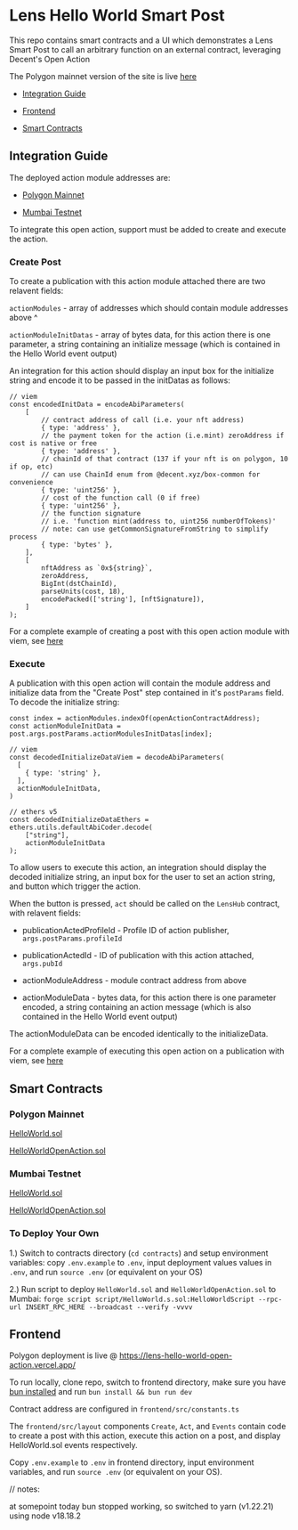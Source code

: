 # Lens Hello World Smart Post

This repo contains smart contracts and a UI which demonstrates a Lens Smart Post to call an arbitrary function on an external contract, leveraging Decent's Open Action

The Polygon mainnet version of the site is live [here](https://lens-hello-world-open-action.vercel.app/)

- [Integration Guide](#integration-guide)

- [Frontend](#frontend)

- [Smart Contracts](#smart-contracts)

## Integration Guide

The deployed action module addresses are:

- [Polygon Mainnet](https://polygonscan.com/address/0xA9d72bCAd216b1F05d7D60b46Fd8dC01D501257a)

- [Mumbai Testnet](https://mumbai.polygonscan.com/address/0x5bF5269c2F5983a3a72F2bFc69D5f07530138CBd)

To integrate this open action, support must be added to create and execute the action.

### Create Post

To create a publication with this action module attached there are two relavent fields:

`actionModules` - array of addresses which should contain module addresses above ^

`actionModuleInitDatas` - array of bytes data, for this action there is one parameter, a string containing an initialize message (which is contained in the Hello World event output)

An integration for this action should display an input box for the initialize string and encode it to be passed in the initDatas as follows:

```
// viem
const encodedInitData = encodeAbiParameters(
    [
        // contract address of call (i.e. your nft address)
        { type: 'address' },
        // the payment token for the action (i.e.mint) zeroAddress if cost is native or free
        { type: 'address' },
        // chainId of that contract (137 if your nft is on polygon, 10 if op, etc)
        // can use ChainId enum from @decent.xyz/box-common for convenience
        { type: 'uint256' },
        // cost of the function call (0 if free)
        { type: 'uint256' },
        // the function signature
        // i.e. 'function mint(address to, uint256 numberOfTokens)'
        // note: can use getCommonSignatureFromString to simplify process
        { type: 'bytes' },
    ],
    [
        nftAddress as `0x${string}`,
        zeroAddress,
        BigInt(dstChainId),
        parseUnits(cost, 18),
        encodePacked(['string'], [nftSignature]),
    ]
);
```

For a complete example of creating a post with this open action module with viem, see [here](https://github.com/defispartan/lens-hello-world-open-action/blob/master/frontend/src/layout/Create.tsx)

### Execute

A publication with this open action will contain the module address and initialize data from the "Create Post" step contained in it's `postParams` field. To decode the initialize string:

```
const index = actionModules.indexOf(openActionContractAddress);
const actionModuleInitData = post.args.postParams.actionModulesInitDatas[index];

// viem
const decodedInitializeDataViem = decodeAbiParameters(
  [
    { type: 'string' },
  ],
  actionModuleInitData,
)

// ethers v5
const decodedInitializeDataEthers = ethers.utils.defaultAbiCoder.decode(
    ["string"],
    actionModuleInitData
);
```

To allow users to execute this action, an integration should display the decoded initialize string, an input box for the user to set an action string, and button which trigger the action.

When the button is pressed, `act` should be called on the `LensHub` contract, with relavent fields:

- publicationActedProfileId - Profile ID of action publisher, `args.postParams.profileId`

- publicationActedId - ID of publication with this action attached, `args.pubId`

- actionModuleAddress - module contract address from above

- actionModuleData - bytes data, for this action there is one parameter encoded, a string containing an action message (which is also contained in the Hello World event output)

The actionModuleData can be encoded identically to the initializeData.

For a complete example of executing this open action on a publication with viem, see [here](https://github.com/defispartan/lens-hello-world-open-action/blob/master/frontend/src/layout/Act.tsx)

## Smart Contracts

### Polygon Mainnet

[HelloWorld.sol](https://polygonscan.com/address/0xCAE0AD610762F917E249E26a64ac06bcDE926d9c)

[HelloWorldOpenAction.sol](https://polygonscan.com/address/0x7c4fAeef5ba47a437DFBaB57C016c1E706F56fcf)

### Mumbai Testnet

[HelloWorld.sol](https://mumbai.polygonscan.com/address/0x4ae4400c4f965F818f3E0b66e9b0ef5721146Bc0)

[HelloWorldOpenAction.sol](https://mumbai.polygonscan.com/address/0x038D178a5aF79fc5BdbB436daA6B9144c669A93F)

### To Deploy Your Own

1.) Switch to contracts directory (`cd contracts`) and setup environment variables: copy `.env.example` to `.env`, input deployment values values in `.env`, and run `source .env` (or equivalent on your OS)

2.) Run script to deploy `HelloWorld.sol` and `HelloWorldOpenAction.sol` to Mumbai: `forge script script/HelloWorld.s.sol:HelloWorldScript --rpc-url INSERT_RPC_HERE --broadcast --verify -vvvv`

## Frontend

Polygon deployment is live @ https://lens-hello-world-open-action.vercel.app/

To run locally, clone repo, switch to frontend directory, make sure you have [bun installed](https://bun.sh/docs/installation) and run `bun install && bun run dev`

Contract address are configured in `frontend/src/constants.ts`

The `frontend/src/layout` components `Create`, `Act`, and `Events` contain code to create a post with this action, execute this action on a post, and display HelloWorld.sol events respectively.

Copy `.env.example` to `.env` in frontend directory, input environment variables, and run `source .env` (or equivalent on your OS).

// notes:

at somepoint today bun stopped working, so switched to yarn (v1.22.21)
using node v18.18.2
